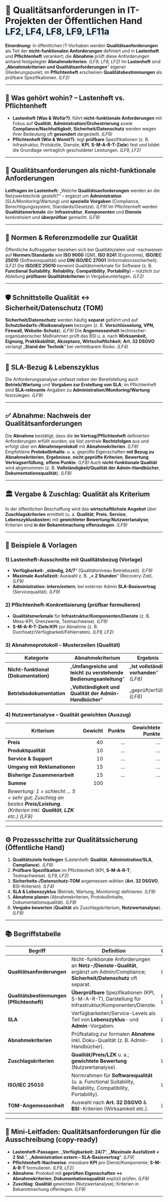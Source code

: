 # 🧪 **Qualitätsanforderungen** in IT-Projekten der **Öffentlichen Hand** <span style="background:#e0f0ff;">LF2, LF4, LF8, LF9, LF11a</span>

**Einordnung:** In öffentlichen IT-Vorhaben werden **Qualitätsanforderungen** als Teil der **nicht-funktionalen Anforderungen** definiert und in **Lastenheft** und **Pflichtenheft** verankert; die **Abnahme** prüft diese Anforderungen anhand festgelegter **Abnahmekriterien**. *(LF9, LF8, LF2)*
Im **Lastenheft** sind „**Abnahmekriterien und Qualitätsanforderungen**“ eigener Gliederungspunkt; im **Pflichtenheft** erscheinen **Qualitätsbestimmungen** als prüfbare Spezifikationen. *(LF2)* 

---

## 🎯 **Was gehört wohin?** – Lastenheft vs. Pflichtenheft

* **Lastenheft (Was & Wofür?)**: führt **nicht-funktionale Anforderungen** mit Fokus auf **Qualität**, **Administration/Orchestrierung** sowie **Compliance/Nachhaltigkeit**; **Sicherheit/Datenschutz** werden wegen ihrer Bedeutung oft **gesondert** dargestellt. *(LF9)* 
* **Pflichtenheft (Wie & Womit?)**: legt **prüfbare** Spezifikationen (z. B. Infrastruktur, Protokolle, Dienste, **KPI**, **S-M-A-R-T-Ziele**) fest und bildet die Grundlage vertraglich geschuldeter Leistungen. *(LF9, LF2)*

---

## 🧷 **Qualitätsanforderungen** als nicht-funktionale Anforderungen

**Leitfragen im Lastenheft:** „Welche **Qualitätsanforderungen** werden an die Netzwerktechnik gestellt?“ – ergänzt um **Administration** (SLA/Monitoring/Wartung) und **spezielle Vorgaben** (Compliance, Berechtigungssystem, Standards/Gesetze). *(LF9)* 
Im Pflichtenheft werden **Qualitätsmerkmale** der **Infrastruktur**, **Komponenten** und **Dienste** konkretisiert und **überprüfbar** gemacht. *(LF9)* 

---

## 🧩 **Normen & Referenzmodelle** zur Qualität

Öffentliche Auftraggeber beziehen sich bei Qualitätszielen und -nachweisen auf **Normen**/**Standards** wie **ISO 9000** (QM), **ISO 9241** (Ergonomie), **ISO/IEC 25010** (Softwarequalität) und **DIN ISO/IEC 27001** (Informationssicherheit). *(LF2)* 
Die **ISO/IEC 25010** benennt Qualitätsmerkmale für Software (z. B. **Functional Suitability**, **Reliability**, **Compatibility**, **Portability**) – nützlich zur Ableitung **prüfbarer Qualitätskriterien** in Vergabeunterlagen. *(LF2)* 

---

## 🛡️ Schnittstelle **Qualität ↔ Sicherheit/Datenschutz (TOM)**

**Sicherheit/Datenschutz** werden häufig **separat** geführt und auf **Schutzbedarfs-/Risikoanalysen** bezogen (z. B. **Verschlüsselung, VPN, Firewall, Website-Schutz**). *(LF9)* 
Die **Angemessenheit** technischer-organisatorischer Maßnahmen prüft das BSI u. a. nach **Wirksamkeit, Eignung, Praktikabilität, Akzeptanz, Wirtschaftlichkeit**; **Art. 32 DSGVO** verlangt „**Stand der Technik**“ bei vertretbarem Risiko. *(LF4)* 

---

## 📄 **SLA-Bezug & Lebenszyklus**

Die Anforderungsanalyse umfasst neben der Bereitstellung auch **Betrieb/Wartung** und **Vorgaben zur Erstellung von SLA**; im Pflichtenheft sind **SLA-relevante** Angaben zu **Administration/Monitoring/Wartung** festzulegen. *(LF9)*

---

## ✅ **Abnahme**: Nachweis der Qualitätsanforderungen

Die **Abnahme** bestätigt, dass die **im Vertrag/Pflichtenheft** definierten Anforderungen erfüllt wurden; sie löst zentrale **Rechtsfolgen** aus und erfolgt über ein **Abnahmeprotokoll** mit **Abnahmekriterien**. *(LF8)* 
Empfohlene **Protokollinhalte**: u. a. geprüfte Eigenschaften **mit Bezug zu Abnahmekriterien**, **Ergebnisse**, **nicht geprüfte Kriterien**, **Bewertung Vertrags­erfüllung**, **offene Punkte**. *(LF8)* 
Auch **nicht-funktionale Qualität** wird abgenommen (z. B. **Vollständigkeit/Qualität der Admin-Handbücher**, **Dokumentationsqualität**). *(LF8)* 

---

## 🏛️ **Vergabe & Zuschlag**: Qualität als Kriterium

In der öffentlichen Beschaffung wird das **wirtschaftlichste Angebot** über **Zuschlagskriterien** ermittelt (u. a. **Qualität**, **Preis**, **Service**, **Lebenszykluskosten**) mit **gewichteter Bewertung**/**Nutzwertanalyse**; Kriterien sind **in der Bekanntmachung offenzulegen**. *(LF9)* 

---

## 🧪 **Beispiele & Vorlagen**

### 1) **Lastenheft-Ausschnitte** mit Qualitätsbezug (Vorlage)

* **Verfügbarkeit:** „**ständig, 24/7**“ (Qualitätsniveau Betriebszeit). *(LF9)* 
* **Maximale Ausfallzeit:** Auswahl z. B. „**< 2 Stunden**“ (Recovery-Ziel). *(LF9)* 
* **Administration:** **intern/extern**; bei externer Admin **SLA-Basisvertrag** (Servicequalität). *(LF9)* 

### 2) **Pflichtenheft-Konkretisierung** (prüfbar formulieren)

* **Qualitätsmerkmale** für **Infrastruktur/Komponenten/Dienste** (z. B. Mess-KPI, Grenzwerte, Testnachweise). *(LF9)* 
* **S-M-A-R-T-Ziele**/**KPI** zur Abnahme (z. B. Durchsatz/Verfügbarkeit/Fehlerraten). *(LF9, LF2)*

### 3) **Abnahmeprotokoll** – Musterzeilen (Qualität)

| Kategorie                            | Abnahmekriterium                                                 | Ergebnis                                 |
| ------------------------------------ | ---------------------------------------------------------------- | ---------------------------------------- |
| **Nicht-funktional (Dokumentation)** | „**Umfangreiche und leicht zu verstehende Bedienungsanleitung**“ | „**Ist vollständig vorhanden**“ *(LF8)*  |
| **Betriebsdokumentation**            | „**Vollständigkeit und Qualität der Admin-Handbücher**“          | „geprüft/erfüllt“ *(LF8)*                |

### 4) **Nutzwertanalyse** – Qualität gewichten (Auszug)

| Kriterium                                                                                                                             | Gewicht | Punkte | Gewichtete Punkte |
| ------------------------------------------------------------------------------------------------------------------------------------- | ------: | -----: | ----------------: |
| **Preis**                                                                                                                             |      40 |      … |                 … |
| **Produktqualität**                                                                                                                   |      10 |      … |                 … |
| **Service & Support**                                                                                                                 |      10 |      … |                 … |
| **Umgang mit Reklamationen**                                                                                                          |      15 |      … |                 … |
| **Bisherige Zusammenarbeit**                                                                                                          |      15 |      … |                 … |
| **Summe**                                                                                                                             |     100 |        |                   |
| *Bewertung: 1 = schlecht … 5 = sehr gut; Zuschlag an bestes **Preis/Leistung**. (Kriterien inkl. **Qualität**, **LZK** etc.)* *(LF9)* |         |        |                   |

---

## ⚙️ **Prozessschritte** zur Qualitätssicherung (Öffentliche Hand)

1. **Qualitätsziele festlegen** (Lastenheft: **Qualität**, **Administration/SLA**, **Compliance**). *(LF9)* 
2. **Prüfbare Spezifikation** im Pflichtenheft (KPI, **S-M-A-R-T**, Testnachweise). *(LF9, LF2)*
3. **Sicherheits-/Datenschutz-TOM** angemessen wählen (**Art. 32 DSGVO**, BSI-Kriterien). *(LF4)* 
4. **SLA & Lebenszyklus** (Betrieb, Wartung, Monitoring) definieren. *(LF9)* 
5. **Abnahme planen** (Abnahmekriterien, Protokollinhalte, Dokumentationsqualität). *(LF8)* 
6. **Vergabe bewerten** (**Qualität** als Zuschlagskriterium, **Nutzwertanalyse**). *(LF9)* 

---

## 📚 **Begriffstabelle**

| Begriff                                   | Definition                                                                                                                          | Quelle   |
| ----------------------------------------- | ----------------------------------------------------------------------------------------------------------------------------------- | -------- |
| **Qualitätsanforderungen**                | Nicht-funktionale Anforderungen an **Netz-/Dienste-Qualität**, ergänzt um Admin/Compliance; **Sicherheit/Datenschutz** oft separat. | LF9      |
| **Qualitätsbestimmungen (Pflichtenheft)** | **Überprüfbare** Spezifikationen (KPI, S-M-A-R-T), Darstellung für Infrastruktur/Komponenten/Dienste.                               | LF9, LF2 |
| **SLA**                                   | Verfügbarkeiten/Service-Levels als Teil von **Lebenszyklus**- und **Admin**-Vorgaben.                                               | LF9      |
| **Abnahmekriterien**                      | Prüfkatalog zur formalen **Abnahme** inkl. Doku-Qualität (z. B. Admin-Handbücher).                                                  | LF8      |
| **Zuschlagskriterien**                    | **Qualität/Preis/LZK** u. a.; **gewichtete Bewertung** (Nutzwertanalyse).                                                           | LF9      |
| **ISO/IEC 25010**                         | Normrahmen für **Softwarequalität** (u. a. Functional Suitability, Reliability, Compatibility, Portability).                        | LF2      |
| **TOM-Angemessenheit**                    | Auswahl nach **Art. 32 DSGVO** & **BSI**-Kriterien (Wirksamkeit etc.).                                                              | LF4      |

---

## 🧭 **Mini-Leitfaden**: Qualitätsanforderungen für die Ausschreibung (copy-ready)

* **Lastenheft-Passagen**: „**Verfügbarkeit: 24/7**“, „**Maximale Ausfallzeit < 2 Std.**“, „**Administration extern – SLA-Basisvertrag**“. *(LF9)*
* **Pflichtenheft-Nachweise**: messbare **KPI** pro Dienst/Komponente; **S-M-A-R-T** formulieren. *(LF9, LF2)*
* **Abnahme**: Protokoll mit **geprüften Eigenschaften ↔ Abnahmekriterien**, **Dokumentationsqualität** explizit prüfen. *(LF8)*
* **Zuschlag**: **Qualität** gewichten (Nutzwertanalyse); Kriterien in Bekanntmachung offenlegen. *(LF9)* 

---

